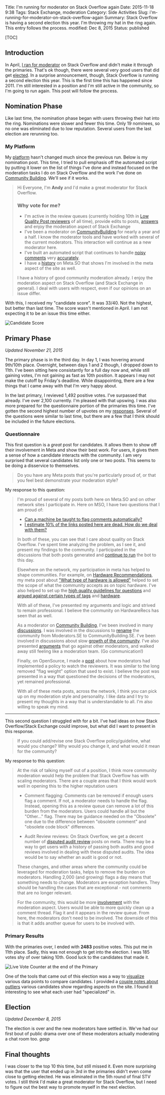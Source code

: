 Title: I'm running for moderator on Stack Overflow again
Date: 2015-11-18 9:38
Tags: Stack Exchange, moderation
Category: Side Activities
Slug: i'm-running-for-moderator-on-stack-overflow-again
Summary: Stack Overflow is having a second election this year. I'm throwing my hat in the ring again. This entry follows the process.
modified: Dec 8, 2015
Status: published

[TOC]

## Introduction

In April, [I ran for moderator][1] on Stack Overflow and didn't make it through the primaries. That's ok though, there were several very good users that did get [elected][2]. In a surprise announcement, though, Stack Overflow is running a second election this year. This is the first time this has happened since 2011. I'm still interested in a position and I'm still active in the community, so I'm going to run again. This post will follow the process.

## Nomination Phase

Like last time, the nomination phase began with users throwing their hat into the ring. Nominations were slower and fewer this time. Only 19 nominees, so no one was eliminated due to low reputation. Several users from the last election are rerunning too. 

### My Platform

My [platform][3] hasn't changed much since the previous run. Below is my nomination post. This time, I tried to pull emphasis off the automated script by putting it lower on the list of things I've done and instead focused on the moderation tasks I do on Stack Overflow and the work I've done on [Community Building][4]. We'll see if it works.

> Hi Everyone, I'm **Andy** and I'd make a great moderator for Stack Overflow.
>
> ### Why vote for me?
>
> - I'm active in the review queues (currently holding 10th in [Low Quality Post reviewers](http://stackoverflow.com/review/low-quality-posts/stats) of all time), provide edits to posts, [answers](http://stackoverflow.com/users/189134/andy?tab=answers) and enjoy the moderation aspect of Stack Exchange
> - I've been a moderator on [CommunityBuilding](http://communitybuilding.stackexchange.com) for nearly a year and a half. I know the moderator tools and have worked with several of the current moderators. This interaction will continue as a new moderator here. 
> - I've built an automated script that continues to handle [noisy comments](http://meta.stackoverflow.com/q/280546/189134) very [accurately](http://i.stack.imgur.com/GK32p.png). 
> - I have a [history](http://meta.stackoverflow.com/users/189134/andy) on Meta.SO that shows I'm involved in the meta aspect of the site as well.
> 
> I have a history of good community moderation already. I enjoy the moderation aspect on Stack Overflow (and Stack Exchange in general). I deal with users with respect, even if our opinions on an issue differ. 

With this, I received my "candidate score". It was 33/40. Not the highest, but better than last time. The score wasn't mentioned in April. I am not expecting it to be an issue this time either.

![Candidate Score][5]

## Primary Phase

*Updated November 21, 2015*

The primary phase is in the third day. In day 1, I was hovering around 9th/10th place. Overnight, between days 1 and 2 though, I dropped down to 11th. I've been sitting here consistantly for a full day now and, while still gaining votes, I'm not gaining as fast as 10th position. It appears I may not make the cutoff by Friday's deadline. While disappointing, there are a few things that I came away with that I'm very happy about.

In the last primary, I revieved 1,492 positive votes. I've surpassed that already. I've over 2,100 currently. I'm pleased with that upswing. I was also more prepared for the questionnaire portion of the primaries this time. I've gotten the second highest number of upvotes on my [responses][6]. Several of the questions were similar to last time, but there are a few that I think should be included in the future elections.

### Questionnaire

This first question is a *great* post for candidates. It allows them to show off their involvement in Meta and show their best work. For users, it gives them a sense of how a candidate interacts with the community. I am very surprised that several candidates list only one or two posts. This seems to be doing a disservice to themselves.

> Do you have any Meta posts that you're particularly proud of, or that you feel best demonstrate your moderation style?

My response to this question:

>I'm proud of several of my posts both here on Meta.SO and on other network sites I participate in. Here on MSO, I have two questions that I am proud of:
>
> - [Can a machine be taught to flag comments automatically?](http://meta.stackoverflow.com/questions/280546/can-a-machine-be-taught-to-flag-comments-automatically)
> - [I estimate 10% of the links posted here are dead. How do we deal with them?](http://meta.stackoverflow.com/questions/300916/i-estimate-10-of-the-links-posted-here-are-dead-how-do-we-deal-with-them)
> 
>In both of these, you can see that I care about quality on Stack Overflow. I've spent time analyzing the problem, as I see it, and present my findings to the community. I participated in the discussions that both posts generated and [continue to run](http://i.stack.imgur.com/XQoP5.png) the bot to this day. 
>
>Elsewhere on the network, my participation in meta has helped to shape communities. For example, on [Hardware Recommendations](http://hardwarerecs.stackexchange.com), my meta post about ["What type of hardware is allowed"](http://meta.hardwarerecs.stackexchange.com/a/81/57) helped to set the scope of what the community accepts as on topic hardware. I've also helped to set up the [high quality guidelines for questions](http://meta.hardwarerecs.stackexchange.com/a/206/57) and [argued against certain types of tags](http://meta.hardwarerecs.stackexchange.com/a/274/57) and [hardware](http://meta.hardwarerecs.stackexchange.com/a/257/57). 
>
>With all of these, I've presented my arguments and logic and strived to remain professional. I believe the community on HardwareRecs has seen that as well.
>
>As a moderator on [Community Building](http://communitybuilding.stackexchange.com), I've been involved in many [discussions](http://meta.communitybuilding.stackexchange.com/users/78/andy?tab=summary). I was involved in the discussions to [rename](http://meta.communitybuilding.stackexchange.com/q/175/78) the community from Moderators.SE to CommunityBuilding.SE. I've been involved in discussions about slow [growth of the community](http://meta.communitybuilding.stackexchange.com/q/151/78). I've also presented [arguments](http://meta.communitybuilding.stackexchange.com/a/1274/78) that go against other moderators, and walked away still feeling like a moderation team. (Go communication!)
>
>Finally, on OpenSource, I made a [post](http://meta.opensource.stackexchange.com/q/642/22) about how moderators had implemented a policy to watch the reviewers. It was similar to the long removed "flag weight" option that used to exist. I believe the post was presented in a way that questioned the decisions of the moderators, yet remained professional. 
>
>With all of these meta posts, across the network, I think you can pick up on my moderation style and personality. I like data and I try to present my thoughts in a way that is understandable to all. I'm also willing to speak my mind.

---

This second question I struggled with for a bit. I've had ideas on how Stack Overflow/Stack Exchange could improve, but what did I want to present in this response. 

> If you could add/revise one Stack Overflow policy/guideline, what would you change? Why would you change it, and what would it mean for the community?

My response to this question: 

> At the risk of talking myself out of a position, I think more community moderation would help the problem that Stack Overflow has with scaling moderators. There are a couple areas that I think would work well in opening this to the higher reputation users
> 
> - Comment flagging: Comments can be removed if enough users flag a comment. If not, a moderator needs to handle the flag. Instead, opening this as a review queue can remove a lot of this burden from the moderators. Users could handle all but the "Other..." flag. There may be guidance needed on the "Obsolete" one due to the difference between "obsolete comment" and "obsolete code block" differences. 
> 
> - Audit Review reviews: On Stack Overflow, we get a decent number of [disputed audit review](http://meta.stackoverflow.com/questions/tagged/disputed-review-audits) posts on meta. There may be a way to get users with a history of passing both audits and good reviews involved in dealing with these disputed audits. The idea would be to say whether an audit is good or not. 
>
> These changes, and other areas where the community could be leveraged for moderation tasks, helps to remove the burden on moderators. Handling 2,000 (and growing) flags a day means that something needs to change. Moderators are exception handlers. They should be handling the cases that are exceptional - not comments that are no longer relevant. 
> 
> For the community, this would be more [involvement](http://meta.stackexchange.com/questions/252844/make-comment-flags-less-stupid) with the moderation aspect. Users would be able to more quickly clean up a comment thread. Flag it and it appears in the review queue. From here, the moderators don't need to be involved. The downside of this is that it adds another queue for users to be involved with. 

### Primary Results

With the primaries over, I ended with **2483** positive votes. This put me in 11th place. Sadly, this was not enough to get into the election. I was 185 votes shy of over taking 10th. Good luck to the candidates that made it.

![Live Vote Counter at the end of the Primary][7]

One of the tools that came out of this election was a way to [visualize][8] various data points to compare candidates. I provided a [couple notes about outliers][9] various candidates show regarding aspects on the site. I found it interesting to see what each user had "specialized" in. 

## Election

*Updated December 8, 2015*

The election is over and the new moderators have settled in. We've had our first bout of public drama over one of these moderators actually moderating a chat room too. *gasp*

## Final thoughts

I was closer to the top 10 this time, but still missed it. Even more surprising was that the user that ended up in 3rd in the primaries didn't even come close to getting elected. He was eliminated in the 5th round of final STV votes. I still think I'd make a great moderator for Stack Overflow, but I need to figure out the best way to promote myself in the next election.

  [1]: |filename|2015_04_06_i'm-running-to-be-a-moderator-of-stack-overflow.md
  [2]: http://stackoverflow.com/election/6
  [3]: http://stackoverflow.com/election/7#post-33617646
  [4]: http://communitybuilding.stackexchange.com
  [5]: {attach}images/november_2015_candidate_score.png
  [6]: http://meta.stackoverflow.com/a/310357/189134
  [7]: {attach}images/2015-11-21_22_43_25-SO_2015_Election_Vote_Monitor.png
  [8]: http://meta.stackoverflow.com/q/310694/189134
  [9]: http://meta.stackoverflow.com/a/310736/189134